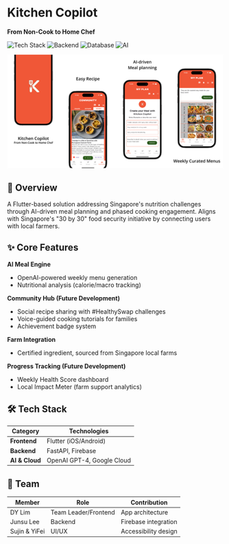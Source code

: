 # Kitchen Copilot  
**From Non-Cook to Home Chef**  

![Tech Stack](https://img.shields.io/badge/Flutter-02569B?style=flat&logo=flutter) ![Backend](https://img.shields.io/badge/FastAPI-009688?style=flat&logo=fastapi) ![Database](https://img.shields.io/badge/Firebase-FFCA28?style=flat&logo=firebase) ![AI](https://img.shields.io/badge/OpenAI-412991?style=flat&logo=openai)

![Alt Text](https://raw.githubusercontent.com/Lionel-Lim/Singapore-Pho-Gallery/refs/heads/main/Main.png)

## 🍳 Overview  
A Flutter-based solution addressing Singapore's nutrition challenges through AI-driven meal planning and phased cooking engagement. Aligns with Singapore's "30 by 30" food security initiative by connecting users with local farmers.

## ✨ Core Features  
**AI Meal Engine**  
- OpenAI-powered weekly menu generation  
- Nutritional analysis (calorie/macro tracking)  

**Community Hub (Future Development)**  
- Social recipe sharing with #HealthySwap challenges  
- Voice-guided cooking tutorials for families  
- Achievement badge system  

**Farm Integration**  
- Certified ingredient, sourced from Singapore local farms  

**Progress Tracking (Future Development)**  
- Weekly Health Score dashboard  
- Local Impact Meter (farm support analytics)  

## 🛠️ Tech Stack  
| Category       | Technologies                          |
|----------------|---------------------------------------|
| **Frontend**   | Flutter (iOS/Android)                 |
| **Backend**    | FastAPI, Firebase                     |
| **AI & Cloud** | OpenAI GPT-4, Google Cloud            |

## 👥 Team  
| Member       | Role                  | Contribution              |
|--------------|-----------------------|--------------------------|
| DY Lim       | Team Leader/Frontend  | App architecture         |
| Junsu Lee    | Backend               | Firebase integration     |
| Sujin & YiFei| UI/UX                 | Accessibility design     |
